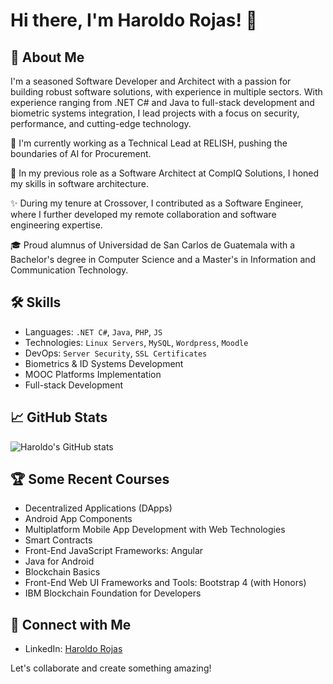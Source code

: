 # Hi there, I'm Haroldo Rojas! 👋

## 🚀 About Me

I'm a seasoned Software Developer and Architect with a passion for building robust software solutions, with experience in multiple sectors. With experience ranging from .NET C# and Java to full-stack development and biometric systems integration, I lead projects with a focus on security, performance, and cutting-edge technology.

🔭 I'm currently working as a Technical Lead at RELISH, pushing the boundaries of AI for Procurement.

🌱 In my previous role as a Software Architect at CompIQ Solutions, I honed my skills in software architecture.

✨ During my tenure at Crossover, I contributed as a Software Engineer, where I further developed my remote collaboration and software engineering expertise.

🎓 Proud alumnus of Universidad de San Carlos de Guatemala with a Bachelor's degree in Computer Science and a Master's in Information and Communication Technology.

## 🛠️ Skills

- Languages: `.NET C#`, `Java`, `PHP`, `JS`
- Technologies: `Linux Servers`, `MySQL`, `Wordpress`, `Moodle`
- DevOps: `Server Security`, `SSL Certificates`
- Biometrics & ID Systems Development
- MOOC Platforms Implementation
- Full-stack Development

## 📈 GitHub Stats

![Haroldo's GitHub stats](https://github-readme-stats.vercel.app/api?username=codedingt&show_icons=true&theme=radical)

## 🏆 Some Recent Courses

- Decentralized Applications (DApps)
- Android App Components
- Multiplatform Mobile App Development with Web Technologies
- Smart Contracts
- Front-End JavaScript Frameworks: Angular
- Java for Android
- Blockchain Basics
- Front-End Web UI Frameworks and Tools: Bootstrap 4 (with Honors)
- IBM Blockchain Foundation for Developers

## 🤝 Connect with Me

- LinkedIn: [Haroldo Rojas](https://www.linkedin.com/in/haroldo-rojas-1b1a4a77/)

Let's collaborate and create something amazing!

